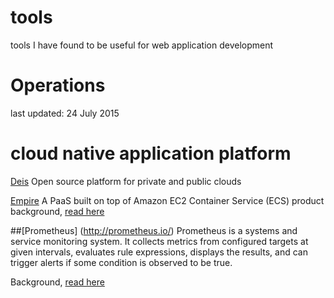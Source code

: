 # tools
tools I have found to be useful for web application development

# Operations
last updated: 24 July 2015

# cloud native application platform
[Deis](http://deis.io/)
Open source platform for private and public clouds

[Empire](https://github.com/remind101/empire)
A PaaS built on top of Amazon EC2 Container Service (ECS)
product background, [read here](http://engineering.remind.com/introducing-empire/)

##[Prometheus] (http://prometheus.io/)
Prometheus is a systems and service monitoring system. It collects metrics from configured targets at given intervals, evaluates rule expressions, displays the results, and can trigger alerts if some condition is observed to be true.

Background, [read here](https://developers.soundcloud.com/blog/prometheus-monitoring-at-soundcloud)


